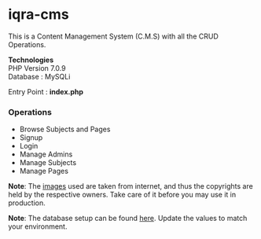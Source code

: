 # iqra-cms
This is a Content Management System (C.M.S) with all the CRUD Operations.

**Technologies**  
PHP Version 7.0.9  
Database : MySQLi  

Entry Point : **index.php**  

### Operations  
* Browse Subjects and Pages
* Signup
* Login
 * Manage Admins
 * Manage Subjects
 * Manage Pages


**Note**: The [images](static/includes/images) used are taken from internet, and thus the copyrights are held by the respective owners. Take care of it before you may use it in production.  

**Note**: The database setup can be found [here](static/includes/dbsetup.php). Update the values to match your environment.
